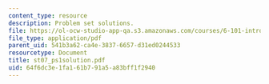 ```yaml
---
content_type: resource
description: Problem set solutions.
file: https://ol-ocw-studio-app-qa.s3.amazonaws.com/courses/6-101-introductory-analog-electronics-laboratory-spring-2007/64f6dc3e1fa161b791a5a83bff1f2940_st07_ps1solution.pdf
file_type: application/pdf
parent_uid: 541b3a62-ca4e-3837-6657-d31ed0244533
resourcetype: Document
title: st07_ps1solution.pdf
uid: 64f6dc3e-1fa1-61b7-91a5-a83bff1f2940
---
```

